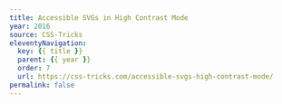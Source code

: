 ```yaml
---
title: Accessible SVGs in High Contrast Mode
year: 2016
source: CSS-Tricks
eleventyNavigation:
  key: {{ title }}
  parent: {{ year }}
  order: 7
  url: https://css-tricks.com/accessible-svgs-high-contrast-mode/
permalink: false
---
```

